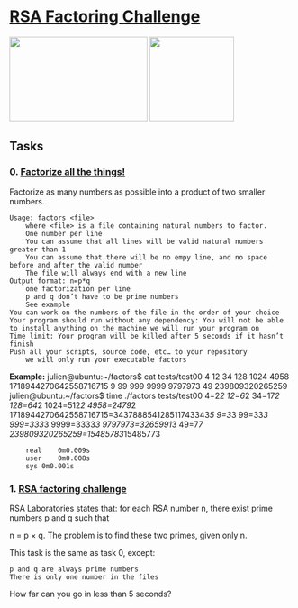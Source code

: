 # [RSA Factoring Challenge](https://github.com/leulyk/RSA-Factoring-Challenge)

<p float="left">
<img src="https://lh3.googleusercontent.com/oVJxT1yn7vwaEM8t9A5MGL6emG0j-_uqHa5H8ikWLvl6Ka-nVmUJZblqWDqPiY-S6itPLnZNgcc8rviK8AVT65l_a3zHiyctwy8=s0" width="245" height="150"/>
<img src="https://blog.holbertonschool.com/wp-content/uploads/2019/04/instagram_feed180.jpg" width = "150" height="150"/>
</p>


## Tasks

### 0. [Factorize all the things!]()

Factorize as many numbers as possible into a product of two smaller numbers.

    Usage: factors <file>
        where <file> is a file containing natural numbers to factor.
        One number per line
        You can assume that all lines will be valid natural numbers greater than 1
        You can assume that there will be no empy line, and no space before and after the valid number
        The file will always end with a new line
    Output format: n=p*q
        one factorization per line
        p and q don’t have to be prime numbers
        See example
    You can work on the numbers of the file in the order of your choice
    Your program should run without any dependency: You will not be able to install anything on the machine we will run your program on
    Time limit: Your program will be killed after 5 seconds if it hasn’t finish
    Push all your scripts, source code, etc… to your repository
        we will only run your executable factors

**Example:**
        julien@ubuntu:~/factors$ cat tests/test00 
        4
        12
        34
        128
        1024
        4958
        1718944270642558716715
        9
        99
        999
        9999
        9797973
        49
        239809320265259
        julien@ubuntu:~/factors$ time ./factors tests/test00
        4=2*2
        12=6*2
        34=17*2
        128=64*2
        1024=512*2
        4958=2479*2
        1718944270642558716715=343788854128511743343*5
        9=3*3
        99=33*3
        999=333*3
        9999=3333*3
        9797973=3265991*3
        49=7*7
        239809320265259=15485783*15485773

        real    0m0.009s
        user    0m0.008s
        sys 0m0.001s

### 1. [RSA factoring challenge]()

RSA Laboratories states that: for each RSA number n, there exist prime numbers p and q such that

n = p × q. The problem is to find these two primes, given only n.

This task is the same as task 0, except:

    p and q are always prime numbers
    There is only one number in the files

How far can you go in less than 5 seconds?
